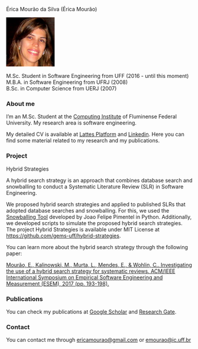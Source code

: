 Érica Mourão da Silva (Érica Mourão)

![Érica Mourão](https://github.com/ericamourao/ericamourao.github.io/blob/master/Erica.png)


M.Sc. Student in Software Engineering from UFF (2016 - until this moment)  
M.B.A. in Software Engineering from UFRJ (2008)    
B.Sc. in Computer Science from UERJ (2007)  



### **About me**

I’m an M.Sc. Student at the [Computing Institute](http://www.ic.uff.br/index.php/pt/) of Fluminense Federal University.
My research area is software engineering.

My detailed CV is available at [Lattes Platform](http://lattes.cnpq.br/7734579927953717) and [Linkedin](https://www.linkedin.com/in/ericamourao/).
Here you can find some material related to my research and my publications.

### **Project**

Hybrid Strategies

A hybrid search strategy is an approach that combines database search and snowballing to conduct a Systematic Literature Review (SLR) in Software Engineering.

We proposed hybrid search strategies and applied to published SLRs that adopted database searches and snowballing. For this, we used the [Snowballing Tool](https://github.com/JoaoFelipe/snowballing) developed by Joao Felipe Pimentel in Python. Additionally, we developed scripts to simulate the proposed hybrid search strategies. The project Hybrid Strategies is available under MIT License at https://github.com/gems-uff/hybrid-strategies. 

You can learn more about the hybrid search strategy through the following paper:

[Mourão, E., Kalinowski, M., Murta, L., Mendes, E., & Wohlin, C.. Investigating the use of a hybrid search strategy for systematic reviews. ACM/IEEE International Symposium on Empirical Software Engineering and Measurement (ESEM), 2017 (pp. 193-198).](https://ieeexplore.ieee.org/abstract/document/8170102)


### **Publications**

You can check my publications at [Google Scholar](https://scholar.google.com.br/citations?hl=pt-BR&user=cNVoORsAAAAJ) and [Research Gate](https://www.researchgate.net/profile/Erica_Mourao/publications).


### **Contact**

You can contact me through ericamourao@gmail.com or emourao@ic.uff.br
